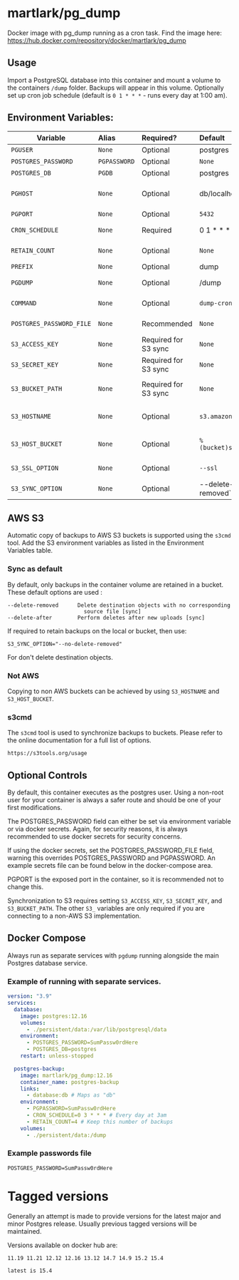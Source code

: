 martlark/pg_dump
================

Docker image with pg_dump running as a cron task. Find the image
here: https://hub.docker.com/repository/docker/martlark/pg_dump

## Usage

Import a PostgreSQL database into this container and mount a volume to the containers `/dump` folder. 
Backups will appear in this volume. Optionally set up cron job schedule (default is `0 1 * * *` - 
runs every day at 1:00 am).

## Environment Variables:

| Variable                 | Alias        | Required?  | Default               | Description                                                                                   |
|--------------------------|:-------------|:-----------|:----------------------|:----------------------------------------------------------------------------------------------|
| `PGUSER`                 | `None`       | Optional   | postgres              | The user for accessing the database                                                           |
| `POSTGRES_PASSWORD`      | `PGPASSWORD` | Optional   | `None`                | The password for accessing the database                                                       |
| `POSTGRES_DB`            | `PGDB`       | Optional   | postgres              | The name of the database                                                                      |
| `PGHOST`                 | `None`       | Optional   | db/localhost | The hostname of the database. `db` is the default if RUN_DOUBLE, `localhost` otherwise        |
| `PGPORT`                 | `None`       | Optional   | `5432`                | The port for the database                                                                     |
| `CRON_SCHEDULE`          | `None`       | Required   | 0 1 * * *             | The cron schedule at which to run the pg_dump                                                 |
| `RETAIN_COUNT`           | `None`       | Optional   | `None`                | Optionally, a number to retain, delete older files                                            |
| `PREFIX`                 | `None`       | Optional   | dump                  | Optionally, prefix for dump files                                                             |
| `PGDUMP`                 | `None`       | Optional   | /dump                 | Optionally, define a different location to dump your backups.                                 |
| `COMMAND`                | `None`       | Optional   | `dump-cron` | Options: `dump` dumps the database and exit, `dump-cron` creates a cron job and runs          |
| `POSTGRES_PASSWORD_FILE` | `None`       | Recommended | `None`               | Location of the password file. Overrides `POSTGRES_PASSWORD` and `PGPASSWORD`                 |
| `S3_ACCESS_KEY`          | `None`       | Required for S3 sync   | `None` | Access key to connect to S3. Example: `AKIAIOSFODNN7EXAMPLE`                                  |
| `S3_SECRET_KEY`          | `None`       | Required for S3 sync   | `None` | Secret key to connect to S3. Example: `wJalrXUtnFEMI/K7MDENG/bPxRfiCYEXAMPLEKEY`              |
| `S3_BUCKET_PATH` | `None` | Required for S3 sync  | `None`   | Full path to the bucket and directory to store the dumps. Example: `s3://my-bucket/db-dumps/` |
| `S3_HOSTNAME`    | `None` | Optional  | `s3.amazonaws.com`            | Configurable for a non-AWS S3 implementation. Example: `mys3server.local`                     |
| `S3_HOST_BUCKET` | `None` | Optional  | `%(bucket)s.s3.amazonaws.com` | Configurable for a non-AWS S3 implementation. Example: `mys3server.local/%(bucket)`           |
| `S3_SSL_OPTION`  | `None` | Optional  | `--ssl`                       | Options: `--ssl` to enable SSL, `--no-ssl` to disable SSL                                     |
| `S3_SYNC_OPTION`  | `None` | Optional  | --delete-after --delete-removed`                       | Controls how files are synchronized to a bucket                                               |

## AWS S3

Automatic copy of backups to AWS S3 buckets is supported using the `s3cmd` tool.  Add the S3 environment variables as listed in the
Environment Variables table.

### Sync as default

By default, only backups in the container volume are retained in a bucket. These default options are used :
    
    --delete-removed      Delete destination objects with no corresponding
                            source file [sync]
    --delete-after        Perform deletes after new uploads [sync]

If required to retain backups on the local or bucket, then use:

    S3_SYNC_OPTION="--no-delete-removed"

For don't delete destination objects.

### Not AWS

Copying to non AWS buckets can be achieved by using `S3_HOSTNAME` and `S3_HOST_BUCKET`.

### s3cmd

The `s3cmd` tool is used to synchronize backups to buckets.  Please refer to the online documentation for
a full list of options.

    https://s3tools.org/usage

## Optional Controls

By default, this container executes as the postgres user. Using a non-root user for your container
is always a safer route and should be one of your first modifications. 

The POSTGRES_PASSWORD field can 
either be set via environment variable or via docker secrets. Again, for security reasons, it is
always recommended to use docker secrets for security concerns. 

If using the docker secrets, set the
POSTGRES_PASSWORD_FILE field, warning this overrides POSTGRES_PASSWORD and PGPASSWORD. An example secrets 
file can be found below in the docker-compose area. 

PGPORT is the exposed port in the container, so it is recommended not to change this.

Synchronization to S3 requires setting `S3_ACCESS_KEY`, `S3_SECRET_KEY`, and `S3_BUCKET_PATH`. The other `S3_` variables are only required if you are connecting to a non-AWS S3 implementation.

## Docker Compose

Always run as separate services with `pgdump` running alongside the main Postgres database service.

### Example of running with separate services.

```yaml
version: "3.9"
services:
  database:
    image: postgres:12.16
    volumes:
      - ./persistent/data:/var/lib/postgresql/data
    environment:
      - POSTGRES_PASSWORD=SumPassw0rdHere
      - POSTGRES_DB=postgres
    restart: unless-stopped

  postgres-backup:
    image: martlark/pg_dump:12.16
    container_name: postgres-backup
    links:
      - database:db # Maps as "db"
    environment:
      - PGPASSWORD=SumPassw0rdHere
      - CRON_SCHEDULE=0 3 * * * # Every day at 3am
      - RETAIN_COUNT=4 # Keep this number of backups
    volumes:
      - ./persistent/data:/dump
```

### Example passwords file

```text
POSTGRES_PASSWORD=SumPassw0rdHere
```

Tagged versions
===============

Generally an attempt is made to provide versions for the latest major and minor Postgres release.  Usually
previous tagged versions will be maintained.

Versions available on docker hub are:

    11.19 11.21 12.12 12.16 13.12 14.7 14.9 15.2 15.4
	
    latest is 15.4

